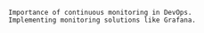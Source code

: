 
    Importance of continuous monitoring in DevOps.
    Implementing monitoring solutions like Grafana.
